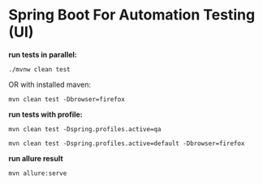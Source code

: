 # Spring Boot For Automation Testing (UI)

**run tests in parallel:**

`./mvnw clean test`

OR with installed maven:

`mvn clean test -Dbrowser=firefox`

**run tests with profile:**

`mvn clean test -Dspring.profiles.active=qa`

`mvn clean test -Dspring.profiles.active=default -Dbrowser=firefox`


**run allure result**

`mvn allure:serve`